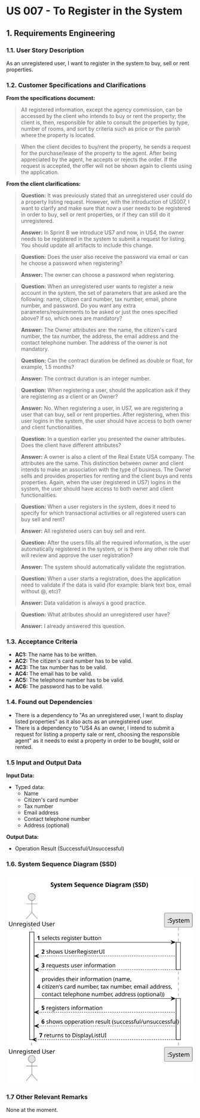 # US 007 - To Register in the System

## 1. Requirements Engineering


### 1.1. User Story Description


As an unregistered user, I want to register in the system to buy, sell or rent
properties.


### 1.2. Customer Specifications and Clarifications


**From the specifications document:**

>	All registered information, except the agency commission, can be accessed by the client who intends to buy or rent the property; the client is, then, responsible for able to consult the properties by type, number of rooms, and sort by criteria such as price or the parish where the property is located.


>   When the client decides to buy/rent the property, he sends a request for the purchase/lease of the property to the agent. After being appreciated by the agent, he accepts or rejects the order. If the request is accepted, the offer will not be shown again to clients using the application.

**From the client clarifications:**

> **Question:** It was previously stated that an unregistered user could do a property listing request. However, with the introduction of US007, I want to clarify and make sure that now a user needs to be registered in order to buy, sell or rent properties, or if they can still do it unregistered. 
>
> **Answer:** In Sprint B we introduce US7 and now, in US4, the owner needs to be registered in the system to submit a request for listing. You should update all artifacts to include this change. 

> **Question:** Does the user also receive the password via email or can he choose a password when registering?
>
> **Answer:** The owner can choose a password when registering.

> **Question:** When an unregistered user wants to register a new account in the system, the set of parameters that are asked are the following: name, citizen card number, tax number, email, phone number, and password. Do you want any extra parameters/requirements to be asked or just the ones specified above? If so, which ones are mandatory?
>
> **Answer:** The Owner attributes are: the name, the citizen's card number, the tax number, the address, the email address and the contact telephone number. The address of the owner is not mandatory.

> **Question:** Can the contract duration be defined as double or float, for example, 1.5 months?
>
> **Answer:** The contract duration is an integer number.

> **Question:** When registering a user, should the application ask if they are registering as a client or an Owner?
>
> **Answer:** No. When registering a user, in US7, we are registering a user that can buy, sell or rent properties. After registering, when this user logins in the system, the user should have access to both owner and client functionalities.

> **Question:** In a question earlier you presented the owner attributes. Does the client have different attributes? 
>
> **Answer:** A owner is also a client of the Real Estate USA company. The attributes are the same. This distinction between owner and client intends to make an association with the type of business. The Owner sells and provides properties for renting and the client buys and rents properties.
Again, when the user (registered in US7) logins in the system, the user should have access to both owner and client functionalities.

> **Question:** When a user registers in the system, does it need to specify for which transactional activities or all registered users can buy sell and rent?
>
> **Answer:** All registered users can buy sell and rent.

> **Question:** After the users fills all the required information, is the user automatically registered in the system, or is there any other role that will review and approve the user registration?
>
> **Answer:** The system should automatically validate the registration.

> **Question:** When a user starts a registration, does the application need to validate if the data is valid (for example: blank text box, email without @, etc)?
>
> **Answer:** Data validation is always a good practice.

> **Question:** What atributes should an unregistered user have?
>
> **Answer:** I already answered this question.


### 1.3. Acceptance Criteria


* **AC1:** The name has to be written.
* **AC2:** The citizen's card number has to be valid.
* **AC3:** The tax number has to be valid.
* **AC4:** The email has to be valid.
* **AC5:** The telephone number has to be valid.
* **AC6:** The password has to be valid.


### 1.4. Found out Dependencies

* There is a dependency to "As an unregistered user, I want to display listed properties" as it also acts as an unregistered user.
* There is a dependency to "US4 As an owner, I intend to submit a request for listing a property sale or rent,
  choosing the responsible agent" as it needs to exist a property in order to be bought, sold or rented.


### 1.5 Input and Output Data


**Input Data:**

* Typed data:
  * Name 
  * Citizen's card number 
  * Tax number
  * Email address  
  * Contact telephone number
  * Address (optional)

**Output Data:**

* Operation Result (Successful/Unsuccessful)

### 1.6. System Sequence Diagram (SSD)

![System Sequence Diagram](svg/us007-system-sequence-diagram-System_Sequence_Diagram__SSD_.svg)

### 1.7 Other Relevant Remarks

None at the moment.